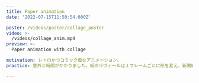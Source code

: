 ```yaml
---
title: Paper animation
date: '2022-07-15T11:50:54.000Z'

poster: /videos/poster/collage_poster
video: >-
  /videos/collage_anim.mp4
preview: >-
  Paper animation with collage 

motivation: レトロかつコミック風なアニメーション。
practice: 意外と時間がかかりました。紙のリヴィールは１フレームごとに形を変え、新聞紙をクシャッたような仕上がりにしました。

---
```


